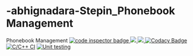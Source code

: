 # -abhignadara-Stepin_Phonebook Management
Phonebook Management
<a href="https://frontend.code-inspector.com/public/user/github/17251A0404">
   <img src="https://code-inspector.com/public/badge/user/github/17251A0404?style=light" alt="code inspector badge" />
   <img src="https://www.code-inspector.com/project/27482/score/svg"/>
   <img src="https://www.code-inspector.com/project/27482/status/svg"/>
   </a>
   [![Codacy Badge](https://app.codacy.com/project/badge/Grade/d23ae072a13246008c7194ef87380aae)](https://www.codacy.com/gh/17251A0404/-abhignadara-Stepin_EmployeeRecordManagementSystem/dashboard?utm_source=github.com&amp;utm_medium=referral&amp;utm_content=17251A0404/-abhignadara-Stepin_EmployeeRecordManagementSystem&amp;utm_campaign=Badge_Grade)
[![C/C++ CI](https://github.com/17251A0404/-abhignadara-Stepin_EmployeeRecordManagementSystem/actions/workflows/c-cpp.yml/badge.svg)](https://github.com/17251A0404/-abhignadara-Stepin_EmployeeRecordManagementSystem/actions/workflows/c-cpp.yml)
[![Unit testing](https://github.com/17251A0404/-abhignadara-Stepin_EmployeeRecordManagementSystem/actions/workflows/unit-test.yml/badge.svg)](https://github.com/17251A0404/-abhignadara-Stepin_EmployeeRecordManagementSystem/actions/workflows/unit-test.yml)
